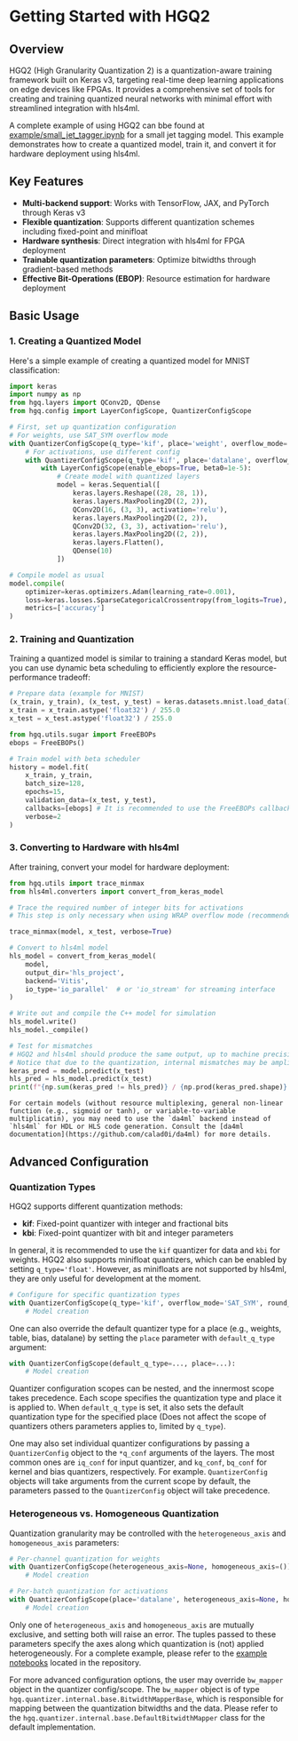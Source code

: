 # Getting Started with HGQ2

## Overview

HGQ2 (High Granularity Quantization 2) is a quantization-aware training framework built on Keras v3, targeting real-time deep learning applications on edge devices like FPGAs. It provides a comprehensive set of tools for creating and training quantized neural networks with minimal effort with streamlined integration with hls4ml.

A complete example of using HGQ2 can bbe found at [example/small_jet_tagger.ipynb](https://github.com/calad0i/HGQ2/blob/master/example/small_jet_tagger.ipynb) for a small jet tagging model. This example demonstrates how to create a quantized model, train it, and convert it for hardware deployment using hls4ml.

## Key Features

- **Multi-backend support**: Works with TensorFlow, JAX, and PyTorch through Keras v3
- **Flexible quantization**: Supports different quantization schemes including fixed-point and minifloat
- **Hardware synthesis**: Direct integration with hls4ml for FPGA deployment
- **Trainable quantization parameters**: Optimize bitwidths through gradient-based methods
- **Effective Bit-Operations (EBOP)**: Resource estimation for hardware deployment

## Basic Usage

### 1. Creating a Quantized Model

Here's a simple example of creating a quantized model for MNIST classification:

```python
import keras
import numpy as np
from hgq.layers import QConv2D, QDense
from hgq.config import LayerConfigScope, QuantizerConfigScope

# First, set up quantization configuration
# For weights, use SAT_SYM overflow mode
with QuantizerConfigScope(q_type='kif', place='weight', overflow_mode='SAT_SYM', round_mode='RND'):
    # For activations, use different config
    with QuantizerConfigScope(q_type='kif', place='datalane', overflow_mode='WRAP', round_mode='RND'):
        with LayerConfigScope(enable_ebops=True, beta0=1e-5):
            # Create model with quantized layers
            model = keras.Sequential([
                keras.layers.Reshape((28, 28, 1)),
                keras.layers.MaxPooling2D((2, 2)),
                QConv2D(16, (3, 3), activation='relu'),
                keras.layers.MaxPooling2D((2, 2)),
                QConv2D(32, (3, 3), activation='relu'),
                keras.layers.MaxPooling2D((2, 2)),
                keras.layers.Flatten(),
                QDense(10)
            ])

# Compile model as usual
model.compile(
    optimizer=keras.optimizers.Adam(learning_rate=0.001),
    loss=keras.losses.SparseCategoricalCrossentropy(from_logits=True),
    metrics=['accuracy']
)
```

### 2. Training and Quantization

Training a quantized model is similar to training a standard Keras model, but you can use dynamic beta scheduling to efficiently explore the resource-performance tradeoff:

```python
# Prepare data (example for MNIST)
(x_train, y_train), (x_test, y_test) = keras.datasets.mnist.load_data()
x_train = x_train.astype('float32') / 255.0
x_test = x_test.astype('float32') / 255.0

from hgq.utils.sugar import FreeEBOPs
ebops = FreeEBOPs()

# Train model with beta scheduler
history = model.fit(
    x_train, y_train,
    batch_size=128,
    epochs=15,
    validation_data=(x_test, y_test),
    callbacks=[ebops] # It is recommended to use the FreeEBOPs callback to monitor EBOPs during training
    verbose=2
)
```

### 3. Converting to Hardware with hls4ml

After training, convert your model for hardware deployment:

```python
from hgq.utils import trace_minmax
from hls4ml.converters import convert_from_keras_model

# Trace the required number of integer bits for activations
# This step is only necessary when using WRAP overflow mode (recommended) for data.

trace_minmax(model, x_test, verbose=True)

# Convert to hls4ml model
hls_model = convert_from_keras_model(
    model,
    output_dir='hls_project',
    backend='Vitis',
    io_type='io_parallel'  # or 'io_stream' for streaming interface
)

# Write out and compile the C++ model for simulation
hls_model.write()
hls_model._compile()

# Test for mismatches
# HGQ2 and hls4ml should produce the same output, up to machine precision
# Notice that due to the quantization, internal mismatches may be amplified, but the vast majority of the output should match
keras_pred = model.predict(x_test)
hls_pred = hls_model.predict(x_test)
print(f"{np.sum(keras_pred != hls_pred)} / {np.prod(keras_pred.shape)} value mismatches")
```

```{note}
For certain models (without resource multiplexing, general non-linear function (e.g., sigmoid or tanh), or variable-to-variable multiplicatin), you may need to use the `da4ml` backend instead of `hls4ml` for HDL or HLS code generation. Consult the [da4ml documentation](https://github.com/calad0i/da4ml) for more details.
```

## Advanced Configuration

### Quantization Types

HGQ2 supports different quantization methods:

- **kif**: Fixed-point quantizer with integer and fractional bits
- **kbi**: Fixed-point quantizer with bit and integer parameters

In general, it is recommended to use the `kif` quantizer for data and `kbi` for weights.
HGQ2 also supports minifloat quantizers, which can be enabled by setting `q_type='float'`.
However, as minifloats are not supported by hls4ml, they are only useful for development at the moment.

```python
# Configure for specific quantization types
with QuantizerConfigScope(q_type='kif', overflow_mode='SAT_SYM', round_mode='RND'):
    # Model creation
```

One can also override the default quantizer type for a place (e.g., weights, table, bias, datalane) by setting the `place` parameter with `default_q_type` argument:

```python
with QuantizerConfigScope(default_q_type=..., place=...):
    # Model creation
```

Quantizer configuration scopes can be nested, and the innermost scope takes precedence. Each scope specifies the quantization type and place it is applied to. When `default_q_type` is set, it also sets the default quantization type for the specified place (Does not affect the scope of quantizers others parameters applies to, limited by `q_type`).

One may also set individual quantizer configurations by passing a `QuantizerConfig` object to the `*q_conf` arguments of the layers. The most common ones are `iq_conf` for input quantizer, and `kq_conf`, `bq_conf` for kernel and bias quantizers, respectively. For example. `QuantizerConfig` objects will take arguments from the current scope by default, the parameters passed to the `QuantizerConfig` object will take precedence.


### Heterogeneous vs. Homogeneous Quantization

Quantization granularity may be controlled with the `heterogeneous_axis` and `homogeneous_axis` parameters:

```python
# Per-channel quantization for weights
with QuantizerConfigScope(heterogeneous_axis=None, homogeneous_axis=()):
    # Model creation

# Per-batch quantization for activations
with QuantizerConfigScope(place='datalane', heterogeneous_axis=None, homogeneous_axis=(0,)):
    # Model creation
```

Only one of `heterogeneous_axis` and `homogeneous_axis` are mutually exclusive, and setting both will raise an error. The tuples passed to these parameters specify the axes along which quantization is (not) applied heterogeneously. For a complete example, please refer to the [example notebooks](https://github.com/calad0i/HGQ2/blob/master/example) located in the repository.

For more advanced configuration options, the user may override `bw_mapper` object in the quantizer config/scope. The `bw_mapper` object is of type `hgq.quantizer.internal.base.BitwidthMapperBase`, which is responsible for mapping between the quantization bitwidths and the data. Please refer to the `hgq.quantizer.internal.base.DefaultBitwidthMapper` class for the default implementation.
